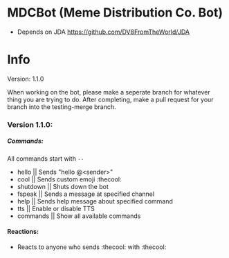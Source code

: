 # MDCBot (Meme Distribution Co. Bot)
- Depends on JDA https://github.com/DV8FromTheWorld/JDA

# Info

Version: 1.1.0

When working on the bot, please make a seperate branch for whatever thing you are trying to do. After completing, make a pull request for your branch into the testing-merge branch.

### Version 1.1.0:

##### Commands:
All commands start with `--`
* hello || Sends \"hello @\<sender>\"
* cool || Sends custom emoji :thecool:
* shutdown || Shuts down the bot
* fspeak || Sends a message at specified channel
* help || Sends help message about specified command
* tts || Enable or disable TTS
* commands || Show all available commands

#### Reactions:
* Reacts to anyone who sends :thecool: with :thecool:
